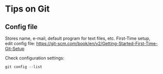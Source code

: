 # Tips on Git

## Config file
Stores name, e-mail, default program for text files, etc.
First-Time setup, edit config file:
https://git-scm.com/book/en/v2/Getting-Started-First-Time-Git-Setup

Check configuration settings:

```git
git config --list
```
